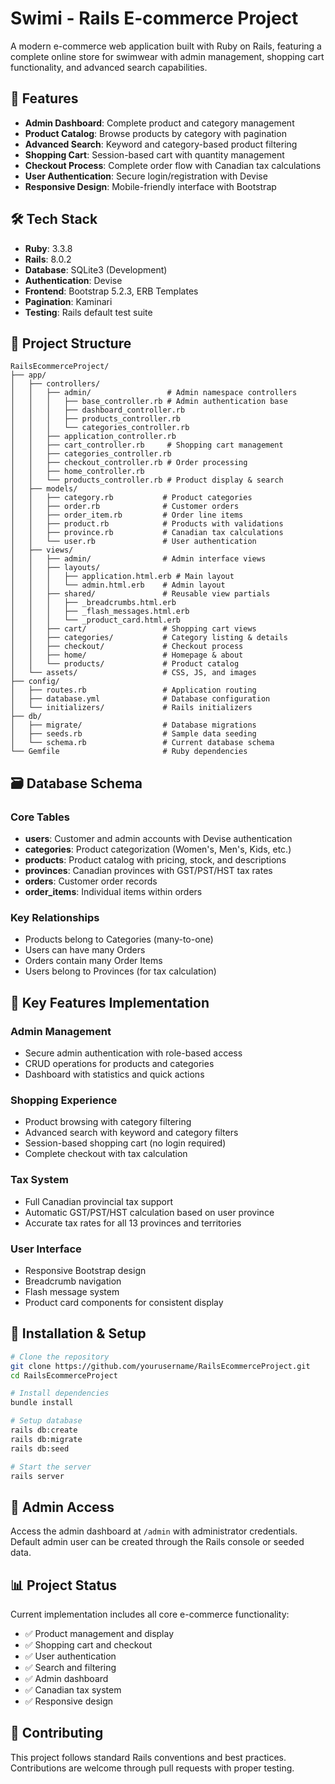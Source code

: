 # Swimi - Rails E-commerce Project

A modern e-commerce web application built with Ruby on Rails, featuring a complete online store for swimwear with admin management, shopping cart functionality, and advanced search capabilities.

## 🚀 Features

- **Admin Dashboard**: Complete product and category management
- **Product Catalog**: Browse products by category with pagination
- **Advanced Search**: Keyword and category-based product filtering
- **Shopping Cart**: Session-based cart with quantity management
- **Checkout Process**: Complete order flow with Canadian tax calculations
- **User Authentication**: Secure login/registration with Devise
- **Responsive Design**: Mobile-friendly interface with Bootstrap

## 🛠 Tech Stack

- **Ruby**: 3.3.8
- **Rails**: 8.0.2
- **Database**: SQLite3 (Development)
- **Authentication**: Devise
- **Frontend**: Bootstrap 5.2.3, ERB Templates
- **Pagination**: Kaminari
- **Testing**: Rails default test suite

## 📁 Project Structure

```
RailsEcommerceProject/
├── app/
│   ├── controllers/
│   │   ├── admin/                 # Admin namespace controllers
│   │   │   ├── base_controller.rb # Admin authentication base
│   │   │   ├── dashboard_controller.rb
│   │   │   ├── products_controller.rb
│   │   │   └── categories_controller.rb
│   │   ├── application_controller.rb
│   │   ├── cart_controller.rb     # Shopping cart management
│   │   ├── categories_controller.rb
│   │   ├── checkout_controller.rb # Order processing
│   │   ├── home_controller.rb
│   │   └── products_controller.rb # Product display & search
│   ├── models/
│   │   ├── category.rb           # Product categories
│   │   ├── order.rb              # Customer orders
│   │   ├── order_item.rb         # Order line items
│   │   ├── product.rb            # Products with validations
│   │   ├── province.rb           # Canadian tax calculations
│   │   └── user.rb               # User authentication
│   ├── views/
│   │   ├── admin/                # Admin interface views
│   │   ├── layouts/
│   │   │   ├── application.html.erb # Main layout
│   │   │   └── admin.html.erb    # Admin layout
│   │   ├── shared/               # Reusable view partials
│   │   │   ├── _breadcrumbs.html.erb
│   │   │   ├── _flash_messages.html.erb
│   │   │   └── _product_card.html.erb
│   │   ├── cart/                 # Shopping cart views
│   │   ├── categories/           # Category listing & details
│   │   ├── checkout/             # Checkout process
│   │   ├── home/                 # Homepage & about
│   │   └── products/             # Product catalog
│   └── assets/                   # CSS, JS, and images
├── config/
│   ├── routes.rb                 # Application routing
│   ├── database.yml              # Database configuration
│   └── initializers/             # Rails initializers
├── db/
│   ├── migrate/                  # Database migrations
│   ├── seeds.rb                  # Sample data seeding
│   └── schema.rb                 # Current database schema
└── Gemfile                       # Ruby dependencies
```

## 🗃 Database Schema

### Core Tables
- **users**: Customer and admin accounts with Devise authentication
- **categories**: Product categorization (Women's, Men's, Kids, etc.)
- **products**: Product catalog with pricing, stock, and descriptions
- **provinces**: Canadian provinces with GST/PST/HST tax rates
- **orders**: Customer order records
- **order_items**: Individual items within orders

### Key Relationships
- Products belong to Categories (many-to-one)
- Users can have many Orders
- Orders contain many Order Items
- Users belong to Provinces (for tax calculation)

## 🎯 Key Features Implementation

### Admin Management
- Secure admin authentication with role-based access
- CRUD operations for products and categories
- Dashboard with statistics and quick actions

### Shopping Experience
- Product browsing with category filtering
- Advanced search with keyword and category filters
- Session-based shopping cart (no login required)
- Complete checkout with tax calculation

### Tax System
- Full Canadian provincial tax support
- Automatic GST/PST/HST calculation based on user province
- Accurate tax rates for all 13 provinces and territories

### User Interface
- Responsive Bootstrap design
- Breadcrumb navigation
- Flash message system
- Product card components for consistent display

## 🚦 Installation & Setup

```bash
# Clone the repository
git clone https://github.com/yourusername/RailsEcommerceProject.git
cd RailsEcommerceProject

# Install dependencies
bundle install

# Setup database
rails db:create
rails db:migrate
rails db:seed

# Start the server
rails server
```

## 🔐 Admin Access

Access the admin dashboard at `/admin` with administrator credentials.
Default admin user can be created through the Rails console or seeded data.

## 📊 Project Status

Current implementation includes all core e-commerce functionality:
- ✅ Product management and display
- ✅ Shopping cart and checkout
- ✅ User authentication
- ✅ Search and filtering
- ✅ Admin dashboard
- ✅ Canadian tax system
- ✅ Responsive design

## 🤝 Contributing

This project follows standard Rails conventions and best practices. 
Contributions are welcome through pull requests with proper testing.
